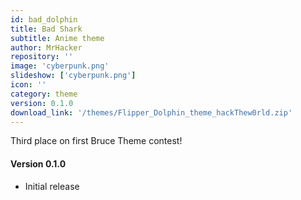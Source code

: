 ```yaml
---
id: bad_dolphin
title: Bad Shark
subtitle: Anime theme
author: MrHacker
repository: ''
image: 'cyberpunk.png'
slideshow: ['cyberpunk.png']
icon: ''
category: theme
version: 0.1.0
download_link: '/themes/Flipper_Dolphin_theme_hackThew0rld.zip'
---
```


<script>
    // Mandatory to display the changelog
    import Changelog from '$lib/components/Changelog.svelte';
</script>

<!-- A description for your extension -->

Third place on first Bruce Theme contest!

<!-- Changelog tag -->
<Changelog>

#### Version 0.1.0

- Initial release

</Changelog>
<!-- You can also write in Svelte syntax inside this file -->
